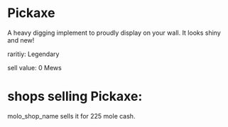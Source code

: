 # Pickaxe

A heavy digging implement to proudly display on your wall. It looks shiny and new!

raritiy: Legendary

sell value: 0 Mews

# shops selling Pickaxe:

molo_shop_name sells it for 225 mole cash.